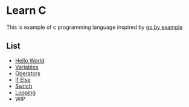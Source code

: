 # Learn C

This is example of c programming language inspired by [go by example](https://gobyexample.com)

## List

- [Hello World](examples/hello-world/hello-world.c)
- [Variables](examples/variables/variables.c)
- [Operators](examples/operators/operators.c)
- [If Else](examples/if-else/if-else.c)
- [Switch]()
- [Looping](examples/looping/looping.c)
- WIP

